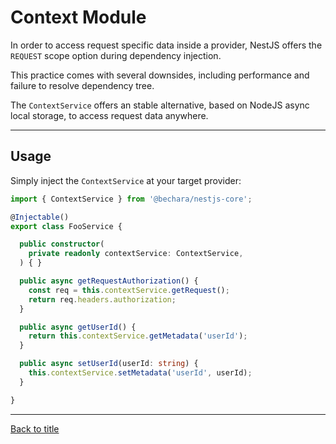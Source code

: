 # Context Module

In order to access request specific data inside a provider, NestJS offers the `REQUEST` scope option during dependency injection.

This practice comes with several downsides, including performance and failure to resolve dependency tree.

The `ContextService` offers an stable alternative, based on NodeJS async local storage, to access request data anywhere.

---

## Usage

Simply inject the `ContextService` at your target provider:

```ts
import { ContextService } from '@bechara/nestjs-core';

@Injectable()
export class FooService {

  public constructor(
    private readonly contextService: ContextService,
  ) { }

  public async getRequestAuthorization() {
    const req = this.contextService.getRequest();
    return req.headers.authorization;
  }

  public async getUserId() {
    return this.contextService.getMetadata('userId');
  }

  public async setUserId(userId: string) {
    this.contextService.setMetadata('userId', userId);
  }

}
```

---

[Back to title](../../README.md)
